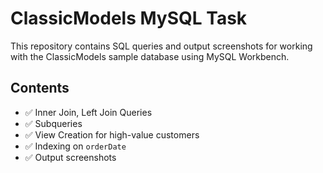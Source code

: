 # ClassicModels MySQL Task

This repository contains SQL queries and output screenshots for working with the ClassicModels sample database using MySQL Workbench.

## Contents
- ✅ Inner Join, Left Join Queries
- ✅ Subqueries
- ✅ View Creation for high-value customers
- ✅ Indexing on `orderDate`
- ✅ Output screenshots


